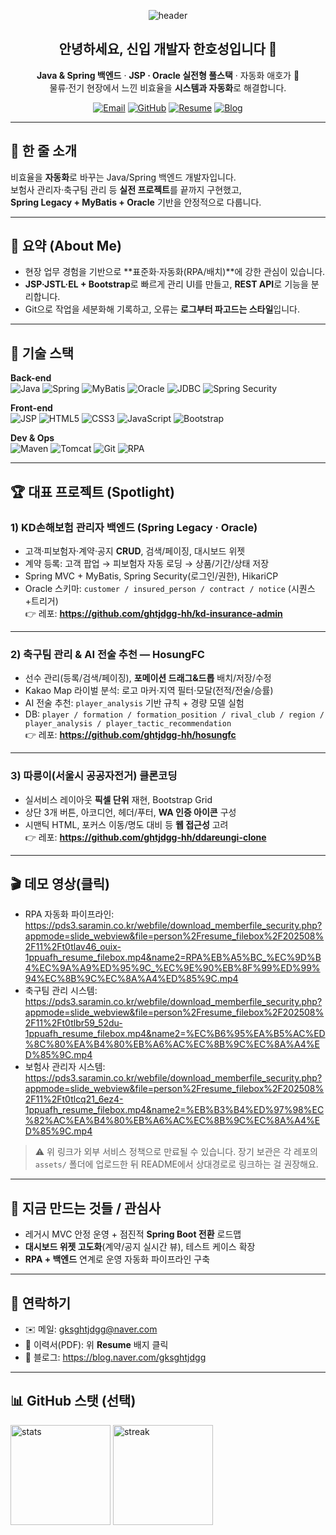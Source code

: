 <!-- 헤더 배너 -->
<p align="center">
  <img src="https://capsule-render.vercel.app/api?type=waving&color=0:2D4470,100:00C896&height=220&section=header&text=Han%20Hosung&fontSize=44&fontColor=ffffff&animation=twinkling" alt="header" />
</p>

<h2 align="center">안녕하세요, 신입 개발자 한호성입니다 👋</h2>
<p align="center">
  <b>Java & Spring 백엔드</b> · <b>JSP · Oracle 실전형 풀스택</b> · 자동화 애호가 🤖<br/>
  물류·전기 현장에서 느낀 비효율을 <b>시스템과 자동화</b>로 해결합니다.
</p>

<!-- 빠른 링크 -->
<p align="center">
  <a href="mailto:gksghtjdgg@naver.com"><img alt="Email" src="https://img.shields.io/badge/Email-gksghtjdgg@naver.com-2D4470?style=for-the-badge"/></a>
  <a href="https://github.com/ghtjdgg-hh"><img alt="GitHub" src="https://img.shields.io/badge/GitHub-@ghtjdgg--hh-181717?style=for-the-badge&logo=github&logoColor=white"/></a>
  <a href="https://pds3.saramin.co.kr/webfile/download_memberfile_security.php?appmode=slide_webview&file=person%2Fresume_filebox%2F202508%2F06%2Ft0jyv284_b031-1ppuafh_resume_filebox.pdf&name2=%ED%95%9C%ED%98%B8%EC%84%B1_%ED%8F%AC%ED%8A%B8%ED%8F%B4%EB%A6%AC%EC%98%A4.pdf"><img alt="Resume" src="https://img.shields.io/badge/Resume-PDF-00C896?style=for-the-badge"/></a>
  <a href="https://blog.naver.com/gksghtjdgg"><img alt="Blog" src="https://img.shields.io/badge/Blog-Naver-03C75A?style=for-the-badge&logo=naver"/></a>
</p>

---

## 🚀 한 줄 소개
비효율을 **자동화**로 바꾸는 Java/Spring 백엔드 개발자입니다.  
보험사 관리자·축구팀 관리 등 **실전 프로젝트**를 끝까지 구현했고,  
**Spring Legacy + MyBatis + Oracle** 기반을 안정적으로 다룹니다.

---

## 🧭 요약 (About Me)
- 현장 업무 경험을 기반으로 **표준화·자동화(RPA/배치)**에 강한 관심이 있습니다.  
- **JSP·JSTL·EL + Bootstrap**로 빠르게 관리 UI를 만들고, **REST API**로 기능을 분리합니다.  
- Git으로 작업을 세분화해 기록하고, 오류는 **로그부터 파고드는 스타일**입니다.  

---

## 🧰 기술 스택
**Back-end**  
![Java](https://img.shields.io/badge/Java-17+-red) ![Spring](https://img.shields.io/badge/Spring-Legacy%20%7C%20MVC-brightgreen) ![MyBatis](https://img.shields.io/badge/MyBatis-Mapper-orange) ![Oracle](https://img.shields.io/badge/Oracle-DB-red) ![JDBC](https://img.shields.io/badge/JDBC-API-blue) ![Spring Security](https://img.shields.io/badge/Spring%20Security-Auth%2FAcl-6DB33F)

**Front-end**  
![JSP](https://img.shields.io/badge/JSP-MVC2-2D4470) ![HTML5](https://img.shields.io/badge/HTML5-E34F26) ![CSS3](https://img.shields.io/badge/CSS3-1572B6) ![JavaScript](https://img.shields.io/badge/JavaScript-ES6+-F7DF1E) ![Bootstrap](https://img.shields.io/badge/Bootstrap-5-7952B3)

**Dev & Ops**  
![Maven](https://img.shields.io/badge/Maven-Build-C71A36) ![Tomcat](https://img.shields.io/badge/Tomcat-Deploy-F8DC75) ![Git](https://img.shields.io/badge/Git-Commit%20early%20%26%20often-333333) ![RPA](https://img.shields.io/badge/UiPath-RPA-blueviolet)

---

## 🏆 대표 프로젝트 (Spotlight)

### 1) KD손해보험 관리자 백엔드 (Spring Legacy · Oracle)
- 고객·피보험자·계약·공지 **CRUD**, 검색/페이징, 대시보드 위젯  
- 계약 등록: 고객 팝업 → 피보험자 자동 로딩 → 상품/기간/상태 저장  
- Spring MVC + MyBatis, Spring Security(로그인/권한), HikariCP  
- Oracle 스키마: `customer / insured_person / contract / notice` (시퀀스+트리거)  
👉 레포: **https://github.com/ghtjdgg-hh/kd-insurance-admin**

---

### 2) 축구팀 관리 & AI 전술 추천 — HosungFC
- 선수 관리(등록/검색/페이징), **포메이션 드래그&드롭** 배치/저장/수정  
- Kakao Map 라이벌 분석: 로고 마커·지역 필터·모달(전적/전술/승률)  
- AI 전술 추천: `player_analysis` 기반 규칙 + 경량 모델 실험  
- DB: `player / formation / formation_position / rival_club / region / player_analysis / player_tactic_recommendation`  
👉 레포: **https://github.com/ghtjdgg-hh/hosungfc**

---

### 3) 따릉이(서울시 공공자전거) 클론코딩
- 실서비스 레이아웃 **픽셀 단위** 재현, Bootstrap Grid  
- 상단 3개 버튼, 아코디언, 헤더/푸터, **WA 인증 아이콘** 구성  
- 시맨틱 HTML, 포커스 이동/명도 대비 등 **웹 접근성** 고려  
👉 레포: **https://github.com/ghtjdgg-hh/ddareungi-clone**

---

## 🎬 데모 영상(클릭)
- RPA 자동화 파이프라인:  
  https://pds3.saramin.co.kr/webfile/download_memberfile_security.php?appmode=slide_webview&file=person%2Fresume_filebox%2F202508%2F11%2Ft0tlav46_ouix-1ppuafh_resume_filebox.mp4&name2=RPA%EB%A5%BC_%EC%9D%B4%EC%9A%A9%ED%95%9C_%EC%9E%90%EB%8F%99%ED%99%94%EC%8B%9C%EC%8A%A4%ED%85%9C.mp4  
- 축구팀 관리 시스템:  
  https://pds3.saramin.co.kr/webfile/download_memberfile_security.php?appmode=slide_webview&file=person%2Fresume_filebox%2F202508%2F11%2Ft0tlbr59_52du-1ppuafh_resume_filebox.mp4&name2=%EC%B6%95%EA%B5%AC%ED%8C%80%EA%B4%80%EB%A6%AC%EC%8B%9C%EC%8A%A4%ED%85%9C.mp4  
- 보험사 관리자 시스템:  
  https://pds3.saramin.co.kr/webfile/download_memberfile_security.php?appmode=slide_webview&file=person%2Fresume_filebox%2F202508%2F11%2Ft0tlcq21_6ez4-1ppuafh_resume_filebox.mp4&name2=%EB%B3%B4%ED%97%98%EC%82%AC%EA%B4%80%EB%A6%AC%EC%8B%9C%EC%8A%A4%ED%85%9C.mp4

> ⚠️ 위 링크가 외부 서비스 정책으로 만료될 수 있습니다. 장기 보관은 각 레포의 `assets/` 폴더에 업로드한 뒤 README에서 상대경로로 링크하는 걸 권장해요.

---

## 📌 지금 만드는 것들 / 관심사
- 레거시 MVC 안정 운영 + 점진적 **Spring Boot 전환** 로드맵  
- **대시보드 위젯 고도화**(계약/공지 실시간 뷰), 테스트 케이스 확장  
- **RPA + 백엔드** 연계로 운영 자동화 파이프라인 구축

---

## 🤝 연락하기
- ✉️ 메일: <a href="mailto:gksghtjdgg@naver.com">gksghtjdgg@naver.com</a>  
- 📄 이력서(PDF): 위 **Resume** 배지 클릭  
- 📝 블로그: <a href="https://blog.naver.com/gksghtjdgg">https://blog.naver.com/gksghtjdgg</a>

---

## 📊 GitHub 스탯 (선택)
<p align="left">
  <img height="160" src="https://github-readme-stats.vercel.app/api?username=ghtjdgg-hh&show_icons=true" alt="stats"/>
  <img height="160" src="https://streak-stats.demolab.com/?user=ghtjdgg-hh" alt="streak"/>
</p>

<!-- 핀(Pin) 팁: 프로필에서 상단 'Customize your pins'를 눌러 위 3개 레포를 Pin하면,
     방문자가 README + 레포 타일을 한 번에 볼 수 있어요. -->
